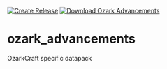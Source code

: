 [![Create Release](https://img.shields.io/github/workflow/status/ozarkcraft/ozarkpack/Create%20Release?style=for-the-badge)](https://github.com/ozarkcraft/ozarkpack/actions/workflows/main.yml)
[![Download Ozark Advancements](https://img.shields.io/badge/download-ozark_advancements.zip-blue?style=for-the-badge)](https://github.com/ozarkcraft/ozark_advancements/releases/download/v0.1.4/ozark_advancements-v0.1.4.zip)

# ozark_advancements
OzarkCraft specific datapack
